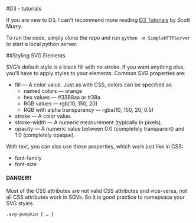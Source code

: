 #D3 - tutorials

If you are new to D3, I can't recommend more reading [D3 Tutorials](http://alignedleft.com/tutorials/d3/) by Scott Murry.

To run the code, simply clone the repo and run `python -m SimpleHTTPServer` to start a local python server.

##Styling SVG Elements

SVG’s default style is a black fill with no stroke. If you want anything else, you’ll have to apply styles to your elements. Common SVG properties are:

* fill — A color value. Just as with CSS, colors can be specified as
	* named colors — orange
	* hex values — #3388aa or #38a
	* RGB values — rgb(10, 150, 20)
	* RGB with alpha transparency — rgba(10, 150, 20, 0.5)
* stroke — A color value.
* stroke-width — A numeric measurement (typically in pixels).
* opacity — A numeric value between 0.0 (completely transparent) and 1.0 (completely opaque).

With text, you can also use these properties, which work just like in CSS:

* font-family
* font-size

#### DANGER!!
Most of the CSS attributes are not valid CSS attributes and vice-versa, not all CSS attributes work in SGVs. So it is good practice to namepsace your SVG styles.

`.svg-pumpkin { … }`
